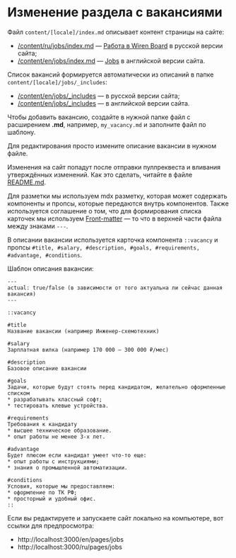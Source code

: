 # Изменение раздела с вакансиями

Файл `content/[locale]/index.md` описывает контент страницы на сайте:
* [/content/ru/jobs/index.md](/content/ru/jobs/index.md) — [Работа в Wiren Board](https://wirenboard.com/ru/pages/jobs/) в русской версии сайта;
* [/content/en/jobs/index.md](/content/en/jobs/index.md) — [Jobs](https://wirenboard.com/en/pages/jobs/) в английской версии сайта. 

Список вакансий формируется автоматически из описаний в папке `content/[locale]/jobs/_includes`:
* [/content/en/jobs/_includes](/content/ru/jobs/_includes) — в русской версии сайта;
* [/content/en/jobs/_includes](/content/en/jobs/_includes) — в английской версии сайта. 

Чтобы добавить вакансию, создайте в нужной папке файл с расширением **.md**, например, `my_vacancy.md` и заполните файл по шаблону.

Для редактирования просто измените описание вакансии в нужном файле.

Изменения на сайт попадут после отправки пуллреквеста и вливания утверждённых изменений. Как это сделать, читайте в файле [README.md](/README.md).

Для разметки мы используем mdx разметку, которая может содержать компоненты и пропсы, которые передаются внутрь компонентов. Также используется соглашение о том, что для формирования списка карточек мы используем [Front-matter](https://content.nuxt.com/usage/markdown) — то что в верхней части файла между знаками `---`. 

В описании вакансии используется карточка компонента `::vacancy` и пропсы `#title, #salary, #description, #goals, #requirements, #advantage, #conditions`.

Шаблон описания вакансии:
```
---
actual: true/false (в зависимости от того актуальна ли сейчас данная вакансия)
---

::vacancy

#title
Название вакансии (например Инженер-схемотехник)

#salary
Зарплатная вилка (например 170 000 — 300 000 ₽/мес)

#description
Базовое описание вакансии

#goals
Задачи, которые будут стоять перед кандидатом, желательно оформленные списком
* разрабатывать классный софт;
* тестировать клевые устройства.

#requirements
Требования к кандидату
* высшее техническое образование.
* опыт работы не менее 3-х лет.

#advantage
Будет плюсом если кандидат умеет что-то еще:
* опыт работы с инструкциями;
* знания о промышленной автоматизации.

#conditions
Условия, которые мы предоставляем:
* оформление по ТК РФ;
* просторный и удобный офис.
::
```
Если вы редактируете и запускаете сайт локально на компьютере, вот ссылки для предпросмотра:
* http://localhost:3000/en/pages/jobs
* http://localhost:3000/ru/pages/jobs
